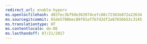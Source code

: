```yaml
---
redirect_url: enable-hyperv
ms.openlocfilehash: d03fec3bf9de363974cefc60c72363e872a22634
ms.sourcegitcommit: 65de5708bec89f01ef7b7d2df2a87656b53c3145
ms.translationtype: HT
ms.contentlocale: de-DE
ms.lasthandoff: 07/21/2017
---
```

